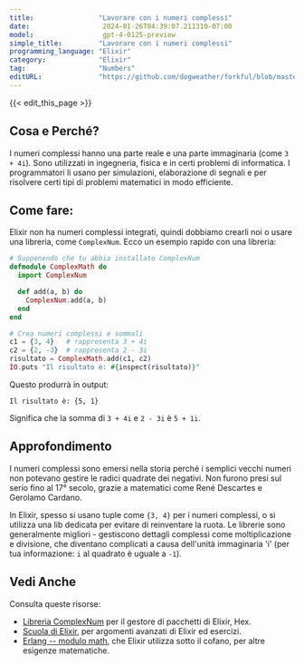 ```yaml
---
title:                "Lavorare con i numeri complessi"
date:                  2024-01-26T04:39:07.211310-07:00
model:                 gpt-4-0125-preview
simple_title:         "Lavorare con i numeri complessi"
programming_language: "Elixir"
category:             "Elixir"
tag:                  "Numbers"
editURL:              "https://github.com/dogweather/forkful/blob/master/content/it/elixir/working-with-complex-numbers.md"
---
```


{{< edit_this_page >}}

## Cosa e Perché?
I numeri complessi hanno una parte reale e una parte immaginaria (come `3 + 4i`). Sono utilizzati in ingegneria, fisica e in certi problemi di informatica. I programmatori li usano per simulazioni, elaborazione di segnali e per risolvere certi tipi di problemi matematici in modo efficiente.

## Come fare:
Elixir non ha numeri complessi integrati, quindi dobbiamo crearli noi o usare una libreria, come `ComplexNum`. Ecco un esempio rapido con una libreria:

```elixir
# Supponendo che tu abbia installato ComplexNum
defmodule ComplexMath do
  import ComplexNum

  def add(a, b) do
    ComplexNum.add(a, b)
  end
end

# Crea numeri complessi e sommali
c1 = {3, 4}   # rappresenta 3 + 4i
c2 = {2, -3}  # rappresenta 2 - 3i
risultato = ComplexMath.add(c1, c2)
IO.puts "Il risultato è: #{inspect(risultato)}"
```

Questo produrrà in output:
```
Il risultato è: {5, 1}
```

Significa che la somma di `3 + 4i` e `2 - 3i` è `5 + 1i`.

## Approfondimento
I numeri complessi sono emersi nella storia perché i semplici vecchi numeri non potevano gestire le radici quadrate dei negativi. Non furono presi sul serio fino al 17° secolo, grazie a matematici come René Descartes e Gerolamo Cardano.

In Elixir, spesso si usano tuple come `{3, 4}` per i numeri complessi, o si utilizza una lib dedicata per evitare di reinventare la ruota. Le librerie sono generalmente migliori - gestiscono dettagli complessi come moltiplicazione e divisione, che diventano complicati a causa dell'unità immaginaria 'i' (per tua informazione: `i` al quadrato è uguale a `-1`).

## Vedi Anche
Consulta queste risorse:
- [Libreria ComplexNum](https://hex.pm/packages/complex_num) per il gestore di pacchetti di Elixir, Hex.
- [Scuola di Elixir](https://elixirschool.com/en/), per argomenti avanzati di Elixir ed esercizi.
- [Erlang -- modulo math](http://erlang.org/doc/man/math.html), che Elixir utilizza sotto il cofano, per altre esigenze matematiche.
